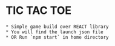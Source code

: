 # TIC TAC TOE 
    * Simple game build over REACT library
    * You will find the launch json file 
    * OR Run `npm start` in home directory
